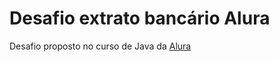 # Desafio extrato bancário Alura

Desafio proposto no curso de Java da [Alura](https://www.alura.com.br)
